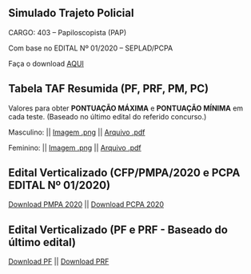 ## Simulado Trajeto Policial 

CARGO: 403 – Papiloscopista (PAP)

Com base no EDITAL Nº 01/2020 – SEPLAD/PCPA

Faça o download [AQUI](https://raw.githubusercontent.com/TrajetoPolicial/trajetopolicial/master/Simulado_Trajeto_Policial_Paliloscopista_PCPA.pdf)

## Tabela TAF Resumida (PF, PRF, PM, PC)
Valores para obter **PONTUAÇÃO MÁXIMA** e **PONTUAÇÃO MÍNIMA** em cada teste. (Baseado no último edital do referido concurso.) <br>

Masculino: || [Imagem .png](https://raw.githubusercontent.com/TrajetoPolicial/trajetopolicial/master/TAF_Masculino.png) || [Arquivo .pdf](https://raw.githubusercontent.com/TrajetoPolicial/trajetopolicial/master/TAF_masculino.pdf)

Feminino: || [Imagem .png](https://raw.githubusercontent.com/TrajetoPolicial/trajetopolicial/master/TAF_Feminino.png) || [Arquivo .pdf](https://raw.githubusercontent.com/TrajetoPolicial/trajetopolicial/master/TAF_feminino.pdf)

## Edital Verticalizado (CFP/PMPA/2020 e PCPA EDITAL Nº 01/2020)

[Download PMPA 2020](https://raw.githubusercontent.com/TrajetoPolicial/trajetopolicial/master/Edital_vert_PMPA_CFP.pdf) || [Download PCPA 2020](https://raw.githubusercontent.com/TrajetoPolicial/trajetopolicial/master/Edital_vert_PCPA.pdf)
 
## Edital Verticalizado (PF e PRF - Baseado do último edital)

[Download PF](https://raw.githubusercontent.com/TrajetoPolicial/trajetopolicial/master/Edital_vert_PF.pdf) || [Download PRF](https://raw.githubusercontent.com/TrajetoPolicial/trajetopolicial/master/Edital_vert_PRF.pdf)
 
